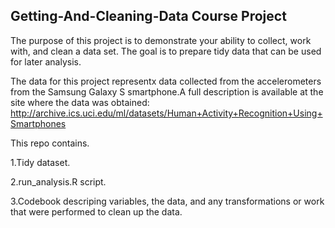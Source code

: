 ## Getting-And-Cleaning-Data Course Project

The purpose of this project is to demonstrate your ability to collect, work with, and clean a data set. The goal is to prepare tidy data that can be used for later analysis.

The data for this project representx data collected from the accelerometers from the Samsung Galaxy S smartphone.A full description is available at the site where the data was obtained: 
http://archive.ics.uci.edu/ml/datasets/Human+Activity+Recognition+Using+Smartphones 


This repo contains.

1.Tidy dataset. 

2.run_analysis.R script. 

3.Codebook descriping variables, the data, and any transformations or work that were performed to clean up the data.
